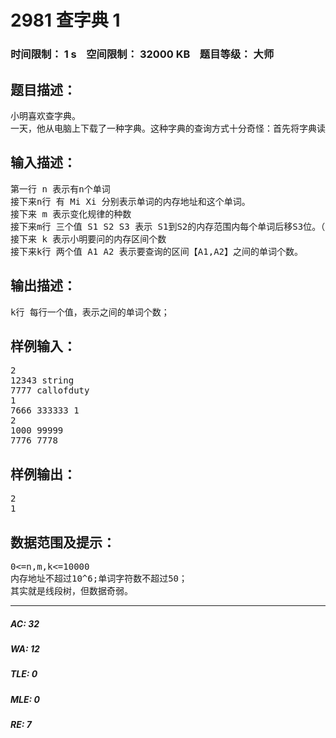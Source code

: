 # 2981 查字典 1   
### 时间限制： 1 s&nbsp;&nbsp;&nbsp;&nbsp;空间限制： 32000 KB&nbsp;&nbsp;&nbsp;&nbsp;题目等级： 大师  
## 题目描述：  

<pre>
小明喜欢查字典。
一天，他从电脑上下载了一种字典。这种字典的查询方式十分奇怪：首先将字典读入内存，保存在本地的字典消失；在内存中给每个词分布一个内存地址，然后按地址查询。然而这个字典的内存又很奇怪：每隔一定时间自动变化。小明研究了很久才知道了变化规律。现在，他给你这个变化规律，让你输出一个内存区间内的单词个数。
</pre>
  
  
## 输入描述：  

<pre>
第一行 n 表示有n个单词
接下来n行 有 Mi Xi 分别表示单词的内存地址和这个单词。
接下来 m 表示变化规律的种数
接下来m行 三个值 S1 S2 S3 表示 S1到S2的内存范围内每个单词后移S3位。（不会与之前单词有冲突，如果S3为负则前移,S2可能小于S1）
接下来 k 表示小明要问的内存区间个数
接下来k行 两个值 A1 A2 表示要查询的区间【A1,A2】之间的单词个数。
</pre>
  
  
## 输出描述：  

<pre>
k行 每行一个值，表示之间的单词个数；
</pre>
  
  
## 样例输入：  

<pre>
2
12343 string
7777 callofduty
1
7666 333333 1
2
1000 99999
7776 7778
</pre>
  
  
## 样例输出：  

<pre>
2
1
</pre>
  
  
## 数据范围及提示：  

<pre>
0<=n,m,k<=10000
内存地址不超过10^6;单词字符数不超过50；
其实就是线段树，但数据奇弱。
</pre>
  
  
***  

##### AC: 32  
##### WA: 12  
##### TLE: 0  
##### MLE: 0  
##### RE: 7  
